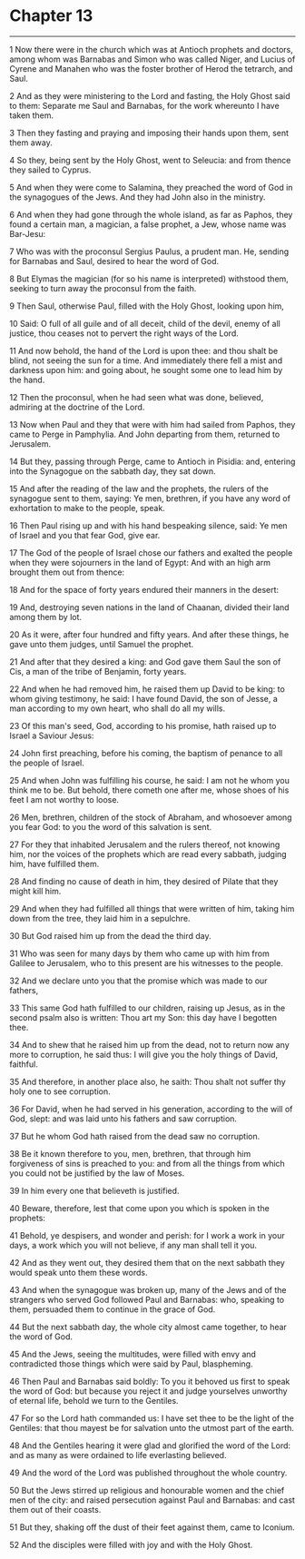 # Chapter 13

***

1 Now there were in the church which was at Antioch prophets and doctors, among whom was Barnabas and Simon who was called Niger, and Lucius of Cyrene and Manahen who was the foster brother of Herod the tetrarch, and Saul.

2 And as they were ministering to the Lord and fasting, the Holy Ghost said to them: Separate me Saul and Barnabas, for the work whereunto I have taken them.

3 Then they fasting and praying and imposing their hands upon them, sent them away.

4 So they, being sent by the Holy Ghost, went to Seleucia: and from thence they sailed to Cyprus.

5 And when they were come to Salamina, they preached the word of God in the synagogues of the Jews. And they had John also in the ministry.

6 And when they had gone through the whole island, as far as Paphos, they found a certain man, a magician, a false prophet, a Jew, whose name was Bar-Jesu:

7 Who was with the proconsul Sergius Paulus, a prudent man. He, sending for Barnabas and Saul, desired to hear the word of God.

8 But Elymas the magician (for so his name is interpreted) withstood them, seeking to turn away the proconsul from the faith.

9 Then Saul, otherwise Paul, filled with the Holy Ghost, looking upon him,

10 Said: O full of all guile and of all deceit, child of the devil, enemy of all justice, thou ceases not to pervert the right ways of the Lord.

11 And now behold, the hand of the Lord is upon thee: and thou shalt be blind, not seeing the sun for a time. And immediately there fell a mist and darkness upon him: and going about, he sought some one to lead him by the hand.

12 Then the proconsul, when he had seen what was done, believed, admiring at the doctrine of the Lord.

13 Now when Paul and they that were with him had sailed from Paphos, they came to Perge in Pamphylia. And John departing from them, returned to Jerusalem.

14 But they, passing through Perge, came to Antioch in Pisidia: and, entering into the Synagogue on the sabbath day, they sat down.

15 And after the reading of the law and the prophets, the rulers of the synagogue sent to them, saying: Ye men, brethren, if you have any word of exhortation to make to the people, speak.

16 Then Paul rising up and with his hand bespeaking silence, said: Ye men of Israel and you that fear God, give ear.

17 The God of the people of Israel chose our fathers and exalted the people when they were sojourners in the land of Egypt: And with an high arm brought them out from thence:

18 And for the space of forty years endured their manners in the desert:

19 And, destroying seven nations in the land of Chaanan, divided their land among them by lot.

20 As it were, after four hundred and fifty years. And after these things, he gave unto them judges, until Samuel the prophet.

21 And after that they desired a king: and God gave them Saul the son of Cis, a man of the tribe of Benjamin, forty years.

22 And when he had removed him, he raised them up David to be king: to whom giving testimony, he said: I have found David, the son of Jesse, a man according to my own heart, who shall do all my wills.

23 Of this man's seed, God, according to his promise, hath raised up to Israel a Saviour Jesus:

24 John first preaching, before his coming, the baptism of penance to all the people of Israel.

25 And when John was fulfilling his course, he said: I am not he whom you think me to be. But behold, there cometh one after me, whose shoes of his feet I am not worthy to loose.

26 Men, brethren, children of the stock of Abraham, and whosoever among you fear God: to you the word of this salvation is sent.

27 For they that inhabited Jerusalem and the rulers thereof, not knowing him, nor the voices of the prophets which are read every sabbath, judging him, have fulfilled them.

28 And finding no cause of death in him, they desired of Pilate that they might kill him.

29 And when they had fulfilled all things that were written of him, taking him down from the tree, they laid him in a sepulchre.

30 But God raised him up from the dead the third day.

31 Who was seen for many days by them who came up with him from Galilee to Jerusalem, who to this present are his witnesses to the people.

32 And we declare unto you that the promise which was made to our fathers,

33 This same God hath fulfilled to our children, raising up Jesus, as in the second psalm also is written: Thou art my Son: this day have I begotten thee.

34 And to shew that he raised him up from the dead, not to return now any more to corruption, he said thus: I will give you the holy things of David, faithful.

35 And therefore, in another place also, he saith: Thou shalt not suffer thy holy one to see corruption.

36 For David, when he had served in his generation, according to the will of God, slept: and was laid unto his fathers and saw corruption.

37 But he whom God hath raised from the dead saw no corruption.

38 Be it known therefore to you, men, brethren, that through him forgiveness of sins is preached to you: and from all the things from which you could not be justified by the law of Moses.

39 In him every one that believeth is justified.

40 Beware, therefore, lest that come upon you which is spoken in the prophets:

41 Behold, ye despisers, and wonder and perish: for I work a work in your days, a work which you will not believe, if any man shall tell it you.

42 And as they went out, they desired them that on the next sabbath they would speak unto them these words.

43 And when the synagogue was broken up, many of the Jews and of the strangers who served God followed Paul and Barnabas: who, speaking to them, persuaded them to continue in the grace of God.

44 But the next sabbath day, the whole city almost came together, to hear the word of God.

45 And the Jews, seeing the multitudes, were filled with envy and contradicted those things which were said by Paul, blaspheming.

46 Then Paul and Barnabas said boldly: To you it behoved us first to speak the word of God: but because you reject it and judge yourselves unworthy of eternal life, behold we turn to the Gentiles.

47 For so the Lord hath commanded us: I have set thee to be the light of the Gentiles: that thou mayest be for salvation unto the utmost part of the earth.

48 And the Gentiles hearing it were glad and glorified the word of the Lord: and as many as were ordained to life everlasting believed.

49 And the word of the Lord was published throughout the whole country.

50 But the Jews stirred up religious and honourable women and the chief men of the city: and raised persecution against Paul and Barnabas: and cast them out of their coasts.

51 But they, shaking off the dust of their feet against them, came to Iconium.

52 And the disciples were filled with joy and with the Holy Ghost.

